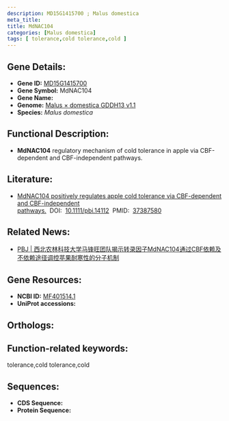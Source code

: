 ```yaml
---
description: MD15G1415700 ; Malus domestica
meta_title:
title: MdNAC104
categories: [Malus domestica]
tags: [ tolerance,cold tolerance,cold ]
---
```


## Gene Details:
- **Gene ID:**	[MD15G1415700]()
- **Gene Symbol:** MdNAC104
- **Gene Name:** 
- **Genome:** [Malus × domestica GDDH13 v1.1]()
- **Species:** *Malus domestica*

## Functional Description:
   - **MdNAC104** regulatory mechanism of cold tolerance in apple via CBF-dependent and CBF-independent pathways.

## Literature:
   - [MdNAC104 positively regulates apple cold tolerance via CBF-dependent and CBF-independent pathways.]( https://onlinelibrary.wiley.com/doi/10.1111/pbi.14112)&nbsp;&nbsp;DOI:&nbsp;&nbsp;[10.1111/pbi.14112](https://onlinelibrary.wiley.com/doi/10.1111/pbi.14112)&nbsp;&nbsp;PMID:&nbsp;&nbsp;[37387580](https://pubmed.ncbi.nlm.nih.gov/37387580/)

## Related News:
   - [PBJ | 西北农林科技大学马锋旺团队揭示转录因子MdNAC104通过CBF依赖及不依赖途径调控苹果耐寒性的分子机制](https://mp.weixin.qq.com/s/FGkOHe1YwXB9-dmeggA_oA)

## Gene Resources:
- **NCBI ID:** [MF401514.1](https://www.ncbi.nlm.nih.gov/gene/?term=MF401514.1)
- **UniProt accessions:** [](https://www.uniprot.org/uniprotkb//entry)

## Orthologs:

## Function-related keywords:
tolerance,cold tolerance,cold

## Sequences:
- **CDS Sequence:**
- **Protein Sequence:**
